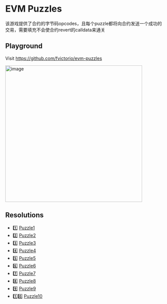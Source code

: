 # EVM Puzzles

该游戏提供了合约的字节码opcodes，且每个puzzle都将向合约发送一个成功的交易，需要填充不会使合约revert的calldata来通关

## Playground
Visit https://github.com/fvictorio/evm-puzzles

<img width="431" alt="image" src="https://user-images.githubusercontent.com/93460127/210195233-47cb7845-dbf1-47a3-b6e5-1a8bed7b5a24.png">

## Resolutions
  + :one:  [Puzzle1](./solutions/solution_1.json)
  + :two:	 [Puzzle2](./solutions/solution_2.json)
  + :three:	 [Puzzle3](./solutions/solution_3.json)
  + :four:	 [Puzzle4](./solutions/solution_4.json)
  + :five:	 [Puzzle5](./solutions/solution_5.json)
  + :six:	 [Puzzle6](./solutions/solution_6.json)
  + :seven:	 [Puzzle7](./solutions/solution_7.json)
  + :eight:	 [Puzzle8](./solutions/solution_8.json)
  + :nine:	 [Puzzle9](./solutions/solution_9.json)
  + :one::zero:	 [Puzzle10](./solutions/solution_10.json)




